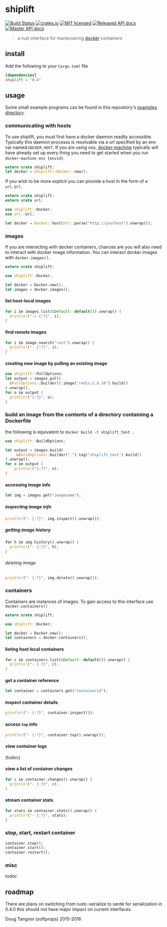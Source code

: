 # shiplift

[![Build Status](https://travis-ci.org/softprops/shiplift.svg)](https://travis-ci.org/softprops/shiplift) [![crates.io](http://meritbadge.herokuapp.com/shiplift)](https://crates.io/crates/shiplift) [![MIT licensed](https://img.shields.io/badge/license-MIT-blue.svg)](./LICENSE) [![Released API docs](https://docs.rs/shiplift/badge.svg)](http://docs.rs/shiplift) [![Master API docs](https://img.shields.io/badge/docs-master-green.svg)](https://softprops.github.io/shiplift)

> a rust interface for maneuvering [docker](https://www.docker.com/) containers

## install

Add the following to your `Cargo.toml` file

```toml
[dependencies]
shiplift = "0.4"
```

## usage

Some small example programs can be found in this repository's [examples directory](https://github.com/softprops/shiplift/tree/master/examples).

### communicating with hosts

To use shiplift, you must first have a docker daemon readily accessible. Typically this daemon processs
is resolvable via a url specified by an env var named `DOCKER_HOST`. If you are using osx, [docker-machine](https://docs.docker.com/machine/) typically
will have already set up every thing you need to get started when you run `docker-machine env {envid}`.

```rust
extern crate shiplift;
let docker = shiplift::Docker::new();
```

If you wish to be more explicit you can provide a host in the form of a `url.Url`.

```rust
extern crate shiplift;
extern crate url;

use shiplift::Docker;
use url::Url;

let docker = Docker::host(Url::parse("http://yourhost").unwrap());
```

### images

If you are interacting with docker containers, chances are you will also need to interact with docker image information. You can interact docker images with `docker.images()`.

```rust
extern crate shiplift;

use shiplift::Docker;

let docker = Docker.new();
let images = docker.images();
```

#### list host-local images

```rust
for i in images.list(&Default::default()).unwrap() {
  println!("-> {:?}", i);
}
```

#### find remote images

```rust
for i in image.search("rust").unwrap() {
  println!("- {:?}", i);
}
```

#### creating new image by pulling an existing image

```rust
use shiplift::PullOptions;
let output = images.pull(
  &PullOptions::builder().image("redis:2.8.18").build()
).unwrap();
for o in output {
  println!("{:?}", o);
}
```

### build an image from the contents of a directory containing a Dockerfile

the following is equivalent to `docker build -t shiplift_test .`

```rust
use shiplift::BuildOptions;

let output = images.build(
     &BuildOptions::builder(".").tag("shiplift_test").build()
).unwrap();
for o in output {
    println!("{:?}", o);
}
```

#### accessing image info

```rust
let img = images.get("imagename");
```

##### inspecting image info

```rust
println!("- {:?}", img.inspect().unwrap());
```

##### getting image history

```rust
for h in img.history().unwrap() {
  println!("- {:?}", h);
}
```

###### deleting image

```rust
println!("- {:?}", img.delete().unwrap());
```

### containers

Containers are instances of images. To gain access to this interface use `docker.containers()`

```rust
extern crate shiplift;

use shiplift::Docker;

let docker = Docker.new();
let containers = docker.containers();
```

#### listing host local containers

```rust
for c in containers.list(&Default::default()).unwrap() {
  println!("- {:?}", c);
}
```

#### get a container reference

```rust
let container = containers.get("containerid");
```

#### inspect container details

```rust
println!("- {:?}", container.inspect());
```

#### access `top` info

```rust
println!("- {:?}", container.top().unwrap());
```

#### view container logs

(todoc)

#### view a list of container changes

```rust
for c in container.changes().unwrap() {
  println!("- {:?}", c);
}
```

#### stream container stats

```rust
for stats in container.stats().unwrap() {
  println!("- {:?}", stats);
}
```

### stop, start, restart container

```rust
container.stop();
container.start();
container.restart();
```

### misc

todoc

## roadmap

There are plans on switching from rustc-serialize to serde for serialization in 0.4.0 this should not have
major impact on current interfaces.

Doug Tangren (softprops) 2015-2016
